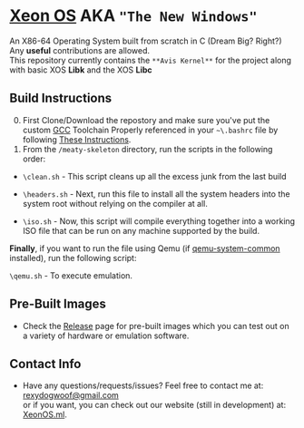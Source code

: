 # [Xeon OS][6] AKA `"The New Windows"`
An X86-64 Operating System built from scratch in C (Dream Big? Right?)
<br>
Any **useful** contributions are allowed.
<br>
This repository currently contains the `**Avis Kernel**` for the project along with basic XOS **Libk** and the XOS **Libc**

Build Instructions
------------------

0. First Clone/Download the repostory and make sure you've put the custom [GCC][1] Toolchain Properly referenced in your
`~\.bashrc` file by following [These Instructions][2].<br>
1. From the `/meaty-skeleton` directory, run the scripts in the following order:

- `\clean.sh` - This script cleans up all the excess junk from the last build

- `\headers.sh` - Next, run this file to install all the system headers into the system root without relying on the compiler at all.

- `\iso.sh` - Now, this script will compile everything together into a working ISO file that can be run on any machine supported by the build.

**Finally**, if you want to run the file using Qemu (if [qemu-system-common][3] installed), run the following script:

`\qemu.sh` - To execute emulation.

Pre-Built Images
----------------

- Check the [Release][4] page for pre-built images which you can test out on a variety of hardware or emulation software.

Contact Info
-------------

- Have any questions/requests/issues? Feel free to contact me at:
  [rexydogwoof@gmail.com][5] <br>or if you want, you can check out our website (still in development) at:  [XeonOS.ml][6].

[1]: https://drive.google.com/file/d/0Bw6lG3Ej2746STJaM2dNbC05elE/view
[2]: https://wiki.osdev.org/GCC_Cross-Compiler#Using_the_new_Compiler
[3]: https://packages.debian.org/sid/qemu-system-common
[4]: https://github.com/AlexDev404/Xeon/releases
[5]: mailto:rexydogwoof@gmail.com
[6]: https://xeonos.ml
